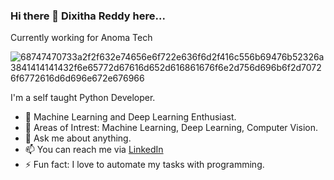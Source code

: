 ### Hi there 👋 Dixitha Reddy here...                                                                     
  
Currently working for Anoma Tech 

![68747470733a2f2f632e74656e6f722e636f6d2f416c556b69476b52326a3841414141432f6e65772d67616d652d616861676f6e2d756d696b6f2d70726f6772616d6d696e672e676966](https://github.com/mdixitha/mdixitha/assets/68321053/9182e194-133a-4c1f-8c2e-ffe56741ea5e)

I'm a self taught Python Developer.



* 🔭 Machine Learning and Deep Learning Enthusiast.
* 🤔 Areas of Intrest: Machine Learning, Deep Learning, Computer Vision.
* 💬 Ask me about anything.
* 📫 You can reach me via [LinkedIn](https://www.linkedin.com/in/dixitha-madumadukala/)
* ⚡ Fun fact: I love to automate my tasks with programming.
